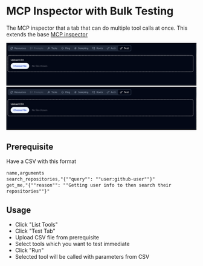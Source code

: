 # MCP Inspector with Bulk Testing

The MCP inspector that a tab that can do multiple tool calls at once. This extends the base [MCP inspector](https://github.com/pallassecurity/mcp-inspector)

![MCP Inspector Screenshot](https://raw.githubusercontent.com/pallassecurity/mcp-inspector/single/screens/upload.png)
![Selection Previous tests](https://raw.githubusercontent.com/pallassecurity/mcp-inspector/single/screens/upload.png)


## Prerequisite

Have a CSV with this format
```
name,arguments
search_repositories,"{""query"": ""user:github-user""}"
get_me,"{""reason"": ""Getting user info to then search their repositories""}"
```

## Usage
- Click "List Tools"
- Click "Test Tab"
- Upload CSV file from prerequisite
- Select tools which you want to test immediate
- Click "Run"
- Selected tool will be called with parameters from CSV